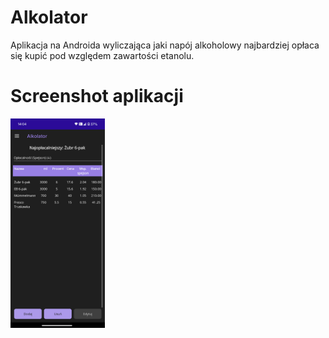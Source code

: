 # Alkolator
Aplikacja na Androida wyliczająca jaki napój alkoholowy najbardziej opłaca się kupić pod względem zawartości etanolu.
# Screenshot aplikacji
<img src="Screenshot.png" width="30%" height="30%">
